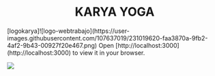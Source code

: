 <h1 align="center"> KARYA YOGA </h1>
[logokarya]![logo-webtrabajo](https://user-images.githubusercontent.com/107637019/231019620-faa3870a-9fb2-4af2-9b43-00927f20e467.png)
Open [http://localhost:3000](http://localhost:3000) to view it in your browser.
<p align="left">
   <img src="https://img.shields.io/badge/STATUS-EN%20DESAROLLO-green">
</p>

